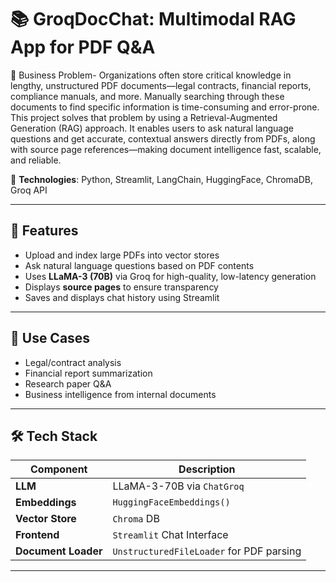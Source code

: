 # 📚 GroqDocChat: Multimodal RAG App for PDF Q&A

💼 Business Problem-
Organizations often store critical knowledge in lengthy, unstructured PDF documents—legal contracts, financial reports, compliance manuals, and more. Manually searching through these documents to find specific information is time-consuming and error-prone.
This project solves that problem by using a Retrieval-Augmented Generation (RAG) approach. It enables users to ask natural language questions and get accurate, contextual answers directly from PDFs, along with source page references—making document intelligence fast, scalable, and reliable.

📂 **Technologies**: Python, Streamlit, LangChain, HuggingFace, ChromaDB, Groq API

---

## 🚀 Features

- Upload and index large PDFs into vector stores
- Ask natural language questions based on PDF contents
- Uses **LLaMA-3 (70B)** via Groq for high-quality, low-latency generation
- Displays **source pages** to ensure transparency
- Saves and displays chat history using Streamlit

---

## 🧠 Use Cases

- Legal/contract analysis
- Financial report summarization
- Research paper Q&A
- Business intelligence from internal documents

---

## 🛠️ Tech Stack

| Component | Description |
|----------|-------------|
| **LLM** | LLaMA-3-70B via `ChatGroq` |
| **Embeddings** | `HuggingFaceEmbeddings()` |
| **Vector Store** | `Chroma` DB |
| **Frontend** | `Streamlit` Chat Interface |
| **Document Loader** | `UnstructuredFileLoader` for PDF parsing |

---

